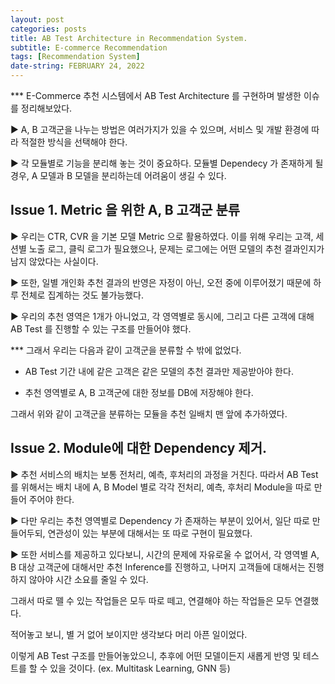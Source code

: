 ```yaml
---
layout: post
categories: posts
title: AB Test Architecture in Recommendation System.
subtitle: E-commerce Recommendation
tags: [Recommendation System]
date-string: FEBRUARY 24, 2022
---
```


*** E-Commerce 추천 시스템에서 AB Test Architecture 를 구현하며 발생한 이슈를 정리해보았다.

▶ A, B 고객군을 나누는 방법은 여러가지가 있을 수 있으며, 서비스 및 개발 환경에 따라 적절한 방식을 선택해야 한다.

▶ 각 모듈별로 기능을 분리해 놓는 것이 중요하다. 모듈별 Dependecy 가 존재하게 될 경우, A 모델과 B 모델을 분리하는데 어려움이 생길 수 있다.

## Issue 1. Metric 을 위한 A, B 고객군 분류

▶ 우리는 CTR, CVR 을 기본 모델 Metric 으로 활용하였다. 이를 위해 우리는 고객, 세션별 노출 로그, 클릭 로그가 필요했으나, 문제는 로그에는 어떤 모델의 추천 결과인지가 남지 않았다는 사실이다.

▶ 또한, 일별 개인화 추천 결과의 반영은 자정이 아닌, 오전 중에 이루어졌기 때문에 하루 전체로 집계하는 것도 불가능했다.

▶ 우리의 추천 영역은 1개가 아니었고, 각 영역별로 동시에, 그리고 다른 고객에 대해 AB Test 를 진행할 수 있는 구조를 만들어야 했다.

*** 그래서 우리는 다음과 같이 고객군을 분류할 수 밖에 없었다.

* AB Test 기간 내에 같은 고객은 같은 모델의 추천 결과만 제공받아야 한다.

* 추천 영역별로 A, B 고객군에 대한 정보를 DB에 저장해야 한다.

그래서 위와 같이 고객군을 분류하는 모듈을 추천 일배치 맨 앞에 추가하였다.

## Issue 2. Module에 대한 Dependency 제거.

▶ 추천 서비스의 배치는 보통 전처리, 예측, 후처리의 과정을 거친다. 따라서 AB Test 를 위해서는 배치 내에 A, B Model 별로 각각 전처리, 예측, 후처리 Module을 따로 만들어 주어야 한다.

▶ 다만 우리는 추천 영역별로 Dependency 가 존재하는 부분이 있어서, 일단 따로 만들어두되, 연관성이 있는 부분에 대해서는 또 따로 구현이 필요했다.

▶ 또한 서비스를 제공하고 있다보니, 시간의 문제에 자유로울 수 없어서, 각 영역별 A, B 대상 고객군에 대해서만 추천 Inference를 진행하고, 나머지 고객들에 대해서는 진행하지 않아야 시간 소요를 줄일 수 있다.

그래서 따로 뗄 수 있는 작업들은 모두 따로 떼고, 연결해야 하는 작업들은 모두 연결했다.

적어놓고 보니, 별 거 없어 보이지만 생각보다 머리 아픈 일이었다.



이렇게 AB Test 구조를 만들어놓았으니, 추후에 어떤 모델이든지 새롭게 반영 및 테스트를 할 수 있을 것이다. (ex. Multitask Learning, GNN 등)

